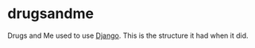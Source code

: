 # drugsandme
Drugs and Me used to use [Django](https://www.djangoproject.com/). This is the structure it had when it did.
